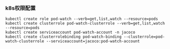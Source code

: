 ### k8s权限配置
    
    kubectl create role pod-watch --verb=get,list,watch --resource=pods
    kubectl create clusterrole pod-watch-clusterrole --verb=get,list,watch --resource=pods
    kubectl create serviceaccount pod-watch-account -n jacoco
    kubectl create clusterrolebinding pod-watch-binding --clusterrole=pod-watch-clusterrole --serviceaccount=jacoco:pod-watch-account
    